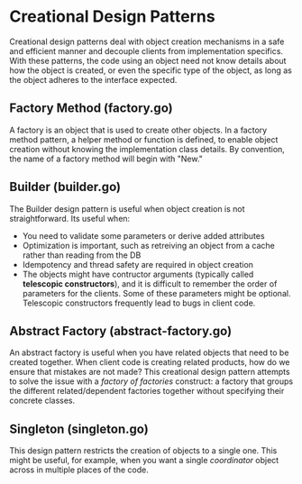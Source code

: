 # Creational Design Patterns

Creational design patterns deal with object creation mechanisms in a safe and efficient manner and decouple clients from implementation specifics.  With these patterns, the code using an object need not know details about how the object is created, or even the specific type of the object,
as long as the object adheres to the interface expected.

## Factory Method (factory.go)
A factory is an object that is used to create other objects.  In a factory method pattern, a helper method or function is defined, to enable object creation without knowing the implementation class details.  By convention, the name of a factory method will begin with "New."

## Builder (builder.go)

The Builder design pattern is useful when object creation is not straightforward.  Its useful when:

- You need to validate some parameters or derive added attributes
- Optimization is important, such as retreiving an object from a cache rather than reading from the DB
- Idempotency and thread safety are required in object creation
- The objects might have contructor arguments (typically called **telescopic constructors**), and it is difficult to remember the order of parameters for the clients.  Some of these parameters might be optional.  Telescopic constructors frequently lead to bugs in client code.

## Abstract Factory (abstract-factory.go)
An abstract factory is useful when you have related objects that need to be created together.  When client code is creating related products, how do we ensure that mistakes are not made?  This creational design pattern attempts to solve the issue with a *factory of factories* construct: a factory that groups the different related/dependent factories together without specifying their concrete classes.

## Singleton (singleton.go)
This design pattern restricts the creation of objects to a single one.  This might be useful, for example, when you want a single *coordinator* object across in multiple places of the code.

